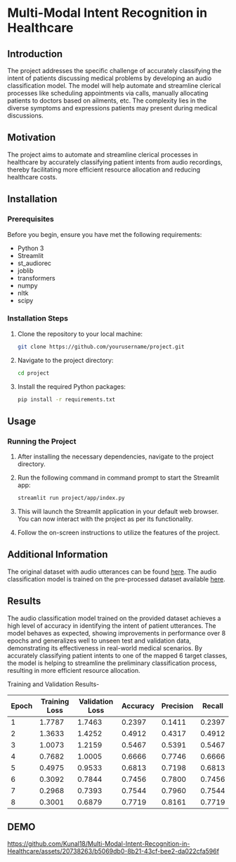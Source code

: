 # Multi-Modal Intent Recognition in Healthcare

## Introduction
The project addresses the specific challenge of accurately classifying the intent of patients discussing medical problems by developing an audio classification model. The model will help automate and streamline clerical processes like scheduling appointments via calls, manually allocating patients to doctors based on ailments, etc. The complexity lies in the diverse symptoms and expressions patients may present during medical discussions.

## Motivation
The project aims to automate and streamline clerical processes in healthcare by accurately classifying patient intents from audio recordings, thereby facilitating more efficient resource allocation and reducing healthcare costs.

## Installation

### Prerequisites
Before you begin, ensure you have met the following requirements:
- Python 3
- Streamlit
- st_audiorec
- joblib
- transformers
- numpy
- nltk
- scipy

### Installation Steps

1. Clone the repository to your local machine:
    ```bash
    git clone https://github.com/yourusername/project.git
    ```

2. Navigate to the project directory:
    ```bash
    cd project
    ```

3. Install the required Python packages:
    ```bash
    pip install -r requirements.txt
    ```

## Usage

### Running the Project

1. After installing the necessary dependencies, navigate to the project directory.

2. Run the following command in command prompt to start the Streamlit app:
    ```bash
    streamlit run project/app/index.py
    ```

3. This will launch the Streamlit application in your default web browser. You can now interact with the project as per its functionality.

4. Follow the on-screen instructions to utilize the features of the project.

## Additional Information

The original dataset with audio utterances can be found [here](https://www.kaggle.com/datasets/paultimothymooney/medical-speech-transcription-and-intent/data). The audio classification model is trained on the pre-processed dataset available [here](https://huggingface.co/datasets/shreyas1104/medical-intent-audio-dataset-consolidated).

## Results
The audio classification model trained on the provided dataset achieves a high level of accuracy in identifying the intent of patient utterances. The model behaves as expected, showing improvements in performance over 8 epochs and generalizes well to unseen test and validation data, demonstrating its effectiveness in real-world medical scenarios. By accurately classifying patient intents to one of the mapped 6 target classes, the model is helping to streamline the preliminary classification process, resulting in more efficient resource allocation.

Training and Validation Results-

| Epoch | Training Loss | Validation Loss | Accuracy | Precision | Recall |
|-------|---------------|-----------------|----------|-----------|--------|
| 1     | 1.7787        | 1.7463          | 0.2397   | 0.1411    | 0.2397 |
| 2     | 1.3633        | 1.4252          | 0.4912   | 0.4317    | 0.4912 |
| 3     | 1.0073        | 1.2159          | 0.5467   | 0.5391    | 0.5467 |
| 4     | 0.7682        | 1.0005          | 0.6666   | 0.7746    | 0.6666 |
| 5     | 0.4975        | 0.9533          | 0.6813   | 0.7198    | 0.6813 |
| 6     | 0.3092        | 0.7844          | 0.7456   | 0.7800    | 0.7456 |
| 7     | 0.2968        | 0.7393          | 0.7544   | 0.7960    | 0.7544 |
| 8     | 0.3001        | 0.6879          | 0.7719   | 0.8161    | 0.7719 |

## DEMO
https://github.com/Kunal18/Multi-Modal-Intent-Recognition-in-Healthcare/assets/20738263/b5069db0-8b21-43cf-bee2-da022cfa596f

